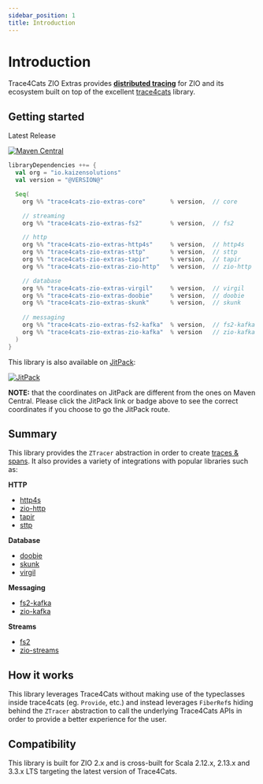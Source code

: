 ```yaml
---
sidebar_position: 1
title: Introduction
---
```


# Introduction
Trace4Cats ZIO Extras provides [**distributed tracing**](https://www.datadoghq.com/knowledge-center/distributed-tracing) 
for ZIO and its ecosystem built on top of the excellent [trace4cats](https://github.com/trace4cats/trace4cats) library.

## Getting started

Latest Release

[![Maven Central](https://maven-badges.herokuapp.com/maven-central/io.kaizen-solutions/trace4cats-zio-extras-core_2.13/badge.svg)](https://maven-badges.herokuapp.com/maven-central/io.kaizen-solutions/trace4cats-zio-extras-core_2.13)


```scala
libraryDependencies ++= {
  val org = "io.kaizensolutions"
  val version = "@VERSION@"

  Seq(
    org %% "trace4cats-zio-extras-core"       % version,  // core 

    // streaming
    org %% "trace4cats-zio-extras-fs2"        % version,  // fs2

    // http
    org %% "trace4cats-zio-extras-http4s"     % version,  // http4s
    org %% "trace4cats-zio-extras-sttp"       % version,  // sttp
    org %% "trace4cats-zio-extras-tapir"      % version,  // tapir
    org %% "trace4cats-zio-extras-zio-http"   % version,  // zio-http

    // database
    org %% "trace4cats-zio-extras-virgil"     % version,  // virgil
    org %% "trace4cats-zio-extras-doobie"     % version,  // doobie
    org %% "trace4cats-zio-extras-skunk"      % version,  // skunk
    
    // messaging
    org %% "trace4cats-zio-extras-fs2-kafka"  % version,  // fs2-kafka
    org %% "trace4cats-zio-extras-zio-kafka"  % version   // zio-kafka
  )
}
```

This library is also available on [JitPack](https://jitpack.io/#kaizen-solutions/trace4cats-zio-extras):

[![JitPack](https://jitpack.io/v/kaizen-solutions/trace4cats-zio-extras.svg)](https://jitpack.io/#kaizen-solutions/trace4cats-zio-extras)

**NOTE:** that the coordinates on JitPack are different from the ones on Maven Central. 
Please click the JitPack link or badge above to see the correct coordinates if you choose to go the JitPack route.

## Summary
This library provides the `ZTracer` abstraction in order to create [traces & spans](https://www.honeycomb.io/blog/datasets-traces-spans). 
It also provides a variety of integrations with popular libraries such as:

__HTTP__
- [http4s](https://http4s.org/)
- [zio-http](https://zio.dev/zio-http/)
- [tapir](https://tapir.softwaremill.com/en/latest/)
- [sttp](https://sttp.softwaremill.com/en/latest/)

__Database__
- [doobie](https://tpolecat.github.io/doobie/)
- [skunk](https://typelevel.org/skunk/)
- [virgil](https://github.com/kaizen-solutions/virgil)

__Messaging__
- [fs2-kafka](https://fd4s.github.io/fs2-kafka/)
- [zio-kafka](https://zio.dev/zio-kafka/)
    
__Streams__
- [fs2](https://fs2.io/)
- [zio-streams](https://zio.dev/reference/stream/)

## How it works
This library leverages Trace4Cats without making use of the typeclasses inside trace4cats (eg. `Provide`, etc.) and 
instead leverages `FiberRef`s hiding behind the `ZTracer` abstraction to call the underlying Trace4Cats APIs in order to 
provide a better experience for the user.

## Compatibility
This library is built for ZIO 2.x and is cross-built for Scala 2.12.x, 2.13.x and 3.3.x LTS targeting the latest version
of Trace4Cats.
